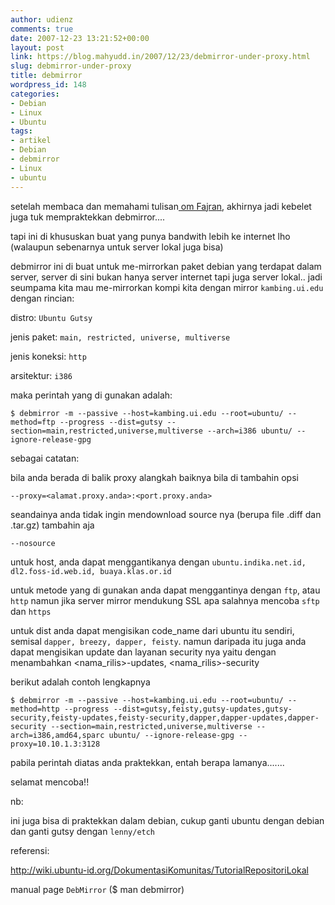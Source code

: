```yaml
---
author: udienz
comments: true
date: 2007-12-23 13:21:52+00:00
layout: post
link: https://blog.mahyudd.in/2007/12/23/debmirror-under-proxy.html
slug: debmirror-under-proxy
title: debmirror
wordpress_id: 148
categories:
- Debian
- Linux
- Ubuntu
tags:
- artikel
- Debian
- debmirror
- Linux
- ubuntu
---
```


setelah membaca dan memahami tulisan[ om Fajra](http://wiki.ubuntu-id.org/DokumentasiKomunitas/TutorialRepositoriLokal)[n](http://wiki.ubuntu-id.org/DokumentasiKomunitas/TutorialRepositoriLokal), akhirnya jadi kebelet juga tuk mempraktekkan debmirror....

tapi ini di khususkan buat yang punya bandwith lebih ke internet lho (walaupun sebenarnya untuk server lokal juga bisa)

debmirror ini di buat untuk me-mirrorkan paket debian yang terdapat dalam server, server di sini bukan hanya server internet tapi juga server lokal.. jadi seumpama kita mau me-mirrorkan kompi kita dengan mirror `kambing.ui.edu` dengan rincian:

<!-- more -->

distro: `Ubuntu Gutsy`

jenis paket: `main, restricted, universe, multiverse`

jenis koneksi: `http`

arsitektur: `i386`

maka perintah yang di gunakan adalah:

    
    $ debmirror -m --passive --host=kambing.ui.edu --root=ubuntu/ --method=ftp --progress --dist=gutsy --section=main,restricted,universe,multiverse --arch=i386 ubuntu/ --ignore-release-gpg


sebagai catatan:

bila anda berada di balik proxy alangkah baiknya bila di tambahin opsi

    
    --proxy=<alamat.proxy.anda>:<port.proxy.anda>


seandainya anda tidak ingin mendownload source nya (berupa file .diff dan .tar.gz) tambahin aja

    
    --nosource


untuk host, anda dapat menggantikanya dengan `ubuntu.indika.net.id, dl2.foss-id.web.id, buaya.klas.or.id`

untuk metode yang di gunakan anda dapat menggantinya dengan `ftp`, atau `http` namun jika server mirror mendukung SSL apa salahnya mencoba `sftp `dan `https`

untuk dist anda dapat mengisikan code_name dari ubuntu itu sendiri, semisal `dapper, breezy, dapper, feisty`. namun daripada itu juga anda dapat mengisikan update dan layanan security nya yaitu dengan menambahkan <nama_rilis>-updates, <nama_rilis>-security

berikut adalah contoh lengkapnya

    
    $ debmirror -m --passive --host=kambing.ui.edu --root=ubuntu/ --method=http --progress --dist=gutsy,feisty,gutsy-updates,gutsy-security,feisty-updates,feisty-security,dapper,dapper-updates,dapper-security --section=main,restricted,universe,multiverse --arch=i386,amd64,sparc ubuntu/ --ignore-release-gpg --proxy=10.10.1.3:3128


pabila perintah diatas anda praktekkan, entah berapa lamanya.......

selamat mencoba!!

nb:

ini juga bisa di praktekkan dalam debian, cukup ganti ubuntu dengan debian dan ganti gutsy dengan `lenny/etch`

referensi:

http://wiki.ubuntu-id.org/DokumentasiKomunitas/TutorialRepositoriLokal

manual page `DebMirror` ($ man debmirror)
